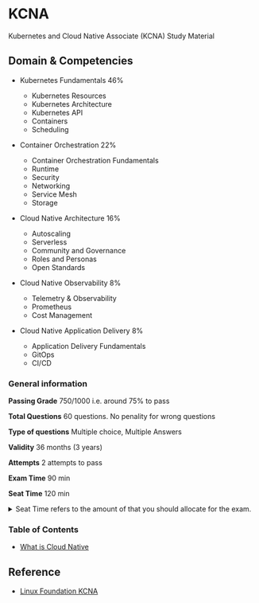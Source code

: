 # KCNA
Kubernetes and Cloud Native Associate (KCNA) Study Material

## Domain & Competencies

- Kubernetes Fundamentals 46%
    - Kubernetes Resources
    - Kubernetes Architecture
    - Kubernetes API
    - Containers
    - Scheduling

- Container Orchestration 22%
    - Container Orchestration Fundamentals
    - Runtime
    - Security
    - Networking
    - Service Mesh
    - Storage

- Cloud Native Architecture 16%    
    - Autoscaling
    - Serverless
    - Community and Governance
    - Roles and Personas
    - Open Standards

- Cloud Native Observability 8%
    - Telemetry & Observability
    - Prometheus
    - Cost Management

- Cloud Native Application Delivery 8%
    - Application Delivery Fundamentals
    - GitOps
    - CI/CD

### General information

**Passing Grade** 750/1000 i.e. around 75% to pass

**Total Questions** 60 questions. No penality for wrong questions

**Type of questions** Multiple choice, Multiple Answers

**Validity** 36 months (3 years)

**Attempts** 2 attempts to pass

**Exam Time** 90 min

**Seat Time** 120 min 

<details><summary>Seat Time refers to the amount of that you should allocate for the exam.</summary>
It includes

- Time to review instructions
- Show online proctor your workspace
- Read and Accept the NDA
- Complete the exam
- Provide feedback at the end
</details>

### Table of Contents

- [What is Cloud Native](./cloud-native/What-is-cloud-native.md)

## Reference

- [Linux Foundation KCNA](https://training.linuxfoundation.org/certification/kubernetes-cloud-native-associate/)
